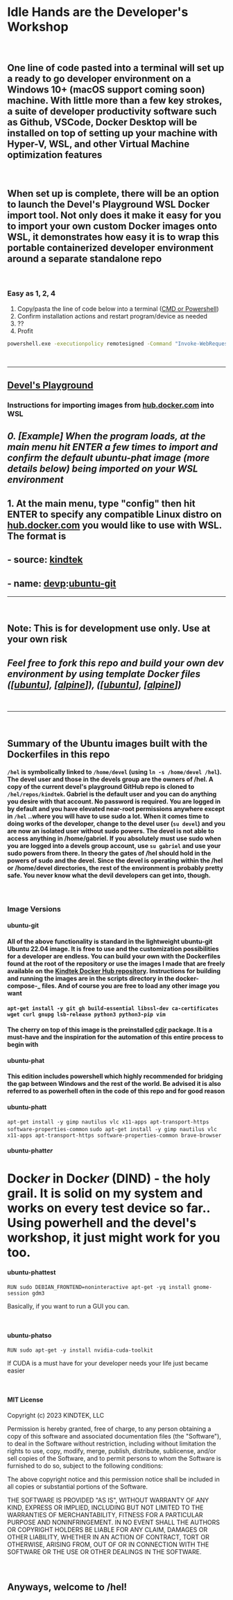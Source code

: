 # Idle Hands are the **Developer's Workshop**

&nbsp;

## One line of code pasted into a terminal will set up a ready to go developer environment on a Windows 10+ (macOS support coming soon) machine. With little more than a few key strokes, a suite of developer productivity software such as Github, VSCode, Docker Desktop will be installed on top of setting up your machine with Hyper-V, WSL, and other Virtual Machine optimization features

&nbsp;

## When set up is complete, there will be an option to launch the Devel's Playground WSL Docker import tool. Not only does it make it easy for you to import your own custom Docker images onto WSL, it demonstrates how easy it is to wrap this portable containerized developer environment around a separate standalone repo

&nbsp;

### Easy as 1, 2, 4

1. Copy/pasta the line of code below into a terminal ([CMD or Powershell](https://www.wikihow.com/Open-Terminal-in-Windows))
2. Confirm installation actions and restart program/device as needed
3. ??
4. Profit

```bat
powershell.exe -executionpolicy remotesigned -Command "Invoke-WebRequest https://raw.githubusercontent.com/kindtek/powerhell-remote/devels-workshop/download-everything-and-install.ps1 -OutFile install-kindtek-devels-workshop.ps1; powershell.exe -executionpolicy remotesigned -File install-kindtek-devels-workshop.ps1"
```

<!-- ###### also found in [[copypasta.cmd](scripts/powerhell-remote/copypasta.cmd)] -->

&nbsp;

---

## [Devel's Playground](https://github.com/kindtek/devels-playground)

### **Instructions for importing images from [hub.docker.com](https://hub.docker.com/) into WSL**

## _0. [Example] When the program loads, at the main menu hit ENTER a few times to import and confirm the default ubuntu-phat image (more details below) being imported on your WSL environment_

## 1. At the main menu, type "config" then hit ENTER to specify any compatible Linux distro on [hub.docker.com](https://hub.docker.com/) you would like to use with WSL. The format is

## - source: [kindtek](https://hub.docker.com/u/kindtek)

## - name: [devp](https://hub.docker.com/r/kindtek/devp/tags):[ubuntu-git](https://hub.docker.com/layers/kindtek/devp/ubuntu-git/images/sha256-f0469de765c03873f8c5df55cf2d2ea3dda4a3eb98b575f00d29696193d6ca08?context=repo)

---

&nbsp;

## **Note: This is for development use only. Use at your own risk**

## _Feel free to fork this repo and build your own dev environment by using template Docker files ([[ubuntu](devels-playground/docker-compose.ubuntu.yaml)], [[alpine](devels-playground/docker-compose.alpine.yaml)]), ([[ubuntu](devels-playground/dockerfile.ubuntu.yaml)], [[alpine](devels-playground/dockerfile.alpine.yaml)])_

&nbsp;

---

&nbsp;

## Summary of the Ubuntu images built with the Dockerfiles in this repo

#### `/hel` is symbolically linked to `/home/devel` (using `ln -s /home/devel /hel`). The devel user and those in the devels group are the owners of /hel. A copy of the current devel's playground GitHub repo is cloned to `/hel/repos/kindtek`. Gabriel is the default user and you can do anything you desire with that account. No password is required. You are logged in by default and you have elevated near-root permissions anywhere except in `/hel` ..where you will have to use sudo a lot. When it comes time to doing works of the developer, change to the devel user (`su devel`) and you are now an isolated user without sudo powers. The devel is not able to access anything in /home/gabriel. If you absolutely must use sudo when you are logged into a devels group account, use `su gabriel` and use your sudo powers from there. In theory the gates of /hel should hold in the powers of sudo and the devel. Since the devel is operating within the /hel or /home/devel directories, the rest of the environment is probably pretty safe. You never know what the devil developers can get into, though.

&nbsp;

### Image Versions

#### **ubuntu-git**

#### All of the above functionality is standard in the lightweight **ubuntu-git** Ubuntu 22.04 image. It is free to use and the customization possibilities for a developer are endless. You can build your own with the Dockerfiles found at the root of the repository or use the images I made that are freely available on the [Kindtek Docker Hub repository](https://hub.docker.com/r/kindtek/devp). Instructions for building and running the images are in the scripts directory in the docker-compose-**\_** files. And of course you are free to load any other image you want

#### `apt-get install -y git gh build-essential libssl-dev ca-certificates wget curl gnupg lsb-release python3 python3-pip vim`

#### The cherry on top of this image is the preinstalled [cdir](https://github.com/kindtek/cdir) package. It is a must-have and the inspiration for the automation of this entire process to begin with

#### **ubuntu-phat**

#### This edition includes powershell which highly recommended for bridging the gap between Windows and the rest of the world. Be advised it is also referred to as powerhell often in the code of this repo and for good reason

#### **ubuntu-phatt**

`apt-get install -y gimp nautilus vlc x11-apps apt-transport-https software-properties-common`
`sudo apt-get install -y gimp nautilus vlc x11-apps apt-transport-https software-properties-common brave-browser`

#### **ubuntu-phatt*er***

# Dock*er* in Dock*er* (DIND) - the holy grail. It is solid on my system and works on every test device so far.. Using powerhell and the devel's workshop, it just might work for you too.

#### **ubuntu-phattest**

`RUN sudo DEBIAN_FRONTEND=noninteractive apt-get -yq install gnome-session gdm3`

Basically, if you want to run a GUI you can.

&nbsp;

#### **ubuntu-phatso**

`RUN sudo apt-get -y install nvidia-cuda-toolkit`

If CUDA is a must have for your developer needs your life just became easier

&nbsp;

#### MIT License

Copyright (c) 2023 KINDTEK, LLC

Permission is hereby granted, free of charge, to any person obtaining a copy
of this software and associated documentation files (the "Software"), to deal
in the Software without restriction, including without limitation the rights
to use, copy, modify, merge, publish, distribute, sublicense, and/or sell
copies of the Software, and to permit persons to whom the Software is
furnished to do so, subject to the following conditions:

The above copyright notice and this permission notice shall be included in all
copies or substantial portions of the Software.

THE SOFTWARE IS PROVIDED "AS IS", WITHOUT WARRANTY OF ANY KIND, EXPRESS OR
IMPLIED, INCLUDING BUT NOT LIMITED TO THE WARRANTIES OF MERCHANTABILITY,
FITNESS FOR A PARTICULAR PURPOSE AND NONINFRINGEMENT. IN NO EVENT SHALL THE
AUTHORS OR COPYRIGHT HOLDERS BE LIABLE FOR ANY CLAIM, DAMAGES OR OTHER
LIABILITY, WHETHER IN AN ACTION OF CONTRACT, TORT OR OTHERWISE, ARISING FROM,
OUT OF OR IN CONNECTION WITH THE SOFTWARE OR THE USE OR OTHER DEALINGS IN THE
SOFTWARE.

&nbsp;

## Anyways, welcome to /hel!
